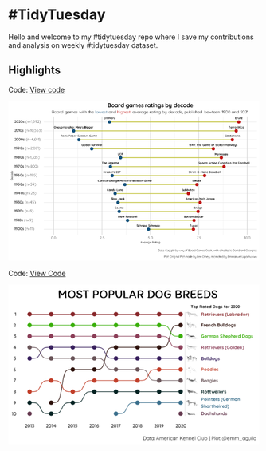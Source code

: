 # \#TidyTuesday

Hello and welcome to my \#tidytuesday repo where I save my contributions and analysis on weekly \#tidytuesday dataset.

## Highlights

Code: [View code](https://github.com/EmmanuelUgo/tidytuesday/tree/main/2022/2022-01-25)

![](2022/2022-01-25/board_game.png)

Code: [View Code](https://github.com/EmmanuelUgo/tidytuesday/tree/main/2022/2022-02-01)

![](2022/2022-02-01/dog_plot.png)
